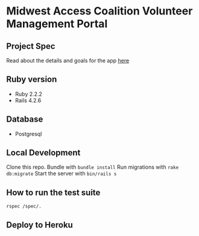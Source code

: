 # Midwest Access Coalition Volunteer Management Portal

## Project Spec
Read about the details and goals for the app [here](https://docs.google.com/document/d/12kksmdvx_QYvset1-sVcDQbEyCf70-3HfdkIVY58d24/edit?usp=sharing)

## Ruby version
* Ruby 2.2.2
* Rails 4.2.6

## Database
* Postgresql

## Local Development
Clone this repo.
Bundle with `bundle install`
Run migrations with `rake db:migrate`
Start the server with `bin/rails s`

## How to run the test suite
`rspec /spec/.`

## Deploy to Heroku

